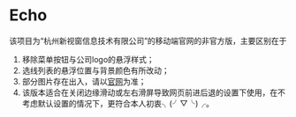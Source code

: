 # Echo
该项目为“杭州新视窗信息技术有限公司”的移动端官网的非官方版，主要区别在于
1. 移除菜单按钮与公司logo的悬浮样式；
2. 选线列表的悬浮位置与背景颜色有所改动；
3. 部分图片存在出入，请以[官网](http://wei.new-see.com)为准；
4. 该版本适合在关闭边缘滑动或左右滑屏导致网页前进后退的设置下使用，在不考虑默认设置的情况下，更符合本人初衷╮(╯▽╰)╭。
